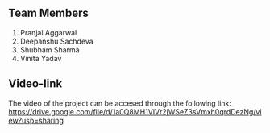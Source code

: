 ## Team Members
1. Pranjal Aggarwal
2. Deepanshu Sachdeva
3. Shubham Sharma
4. Vinita Yadav


## Video-link
The video of the project can be accesed through the following link:
https://drive.google.com/file/d/1a0Q8MH1VlVr2jWSeZ3sVmxh0qrdDezNg/view?usp=sharing
